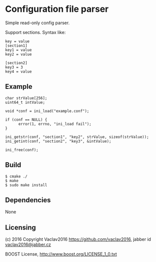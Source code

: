 # Configuration file parser

Simple read-only config parser. 

Support sections. Syntax like:

    key = value
    [section1]
    key1 = value
    key2 = value

    [section2]
    key3 = 3
    key4 = value

## Example

    char strValue[256];
    uint64_t intValue;

    void *conf = ini_load("example.conf");

    if (conf == NULL) {
          error(1, errno, "ini_load fail");
    }

    ini_getstr(conf, "section1", "key2", strValue, sizeof(strValue));
    ini_getint(conf, "section2", "key3", &intValue);

    ini_free(conf);

## Build

    $ cmake ./
    $ make
    $ sudo make install

## Dependencies

None

## Licensing

(c) 2016 Copyright Vaclav2016 https://github.com/vaclav2016, jabber id vaclav2016@jabber.cz

BOOST License, <http://www.boost.org/LICENSE_1_0.txt>
